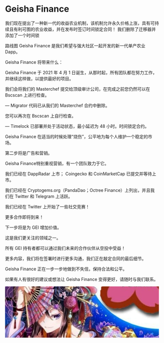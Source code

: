 # Geisha Finance

我们现在提出了一种新一代的收益农业机制，该机制允许永久价格上涨，具有可持续且有利可图的农业收益，并在发布时签订时间锁定合同！
我们删除了迁移器并添加了一个时间锁

路线图
Geisha Finance 是我们希望与强大社区一起开发的新一代单产农业 Dapp。

Geisha Finance 将带来什么：


Geisha Finance 于 2021 年 4 月 1 日诞生，从那时起，所有团队都在努力工作，并继续这样做，以提供最好的项目。

我们会将我们的 Masterchef 提交给顶级审计公司，在完成之前您仍然可以在 Bscscan 上进行检查。

— Migrator 代码已从我们的 Masterchef 合约中删除。

您可以再次在 Bscscan 上自行检查。

— Timelock 已部署并处于活动状态，最小延迟为 48 小时。时间锁定合约。

Geisha Finance 在适当的时候处理“烧伤”，公平地为每个人维护一个稳定的市场。

第二步将是广告和营销。

Geisha Finance特别重视营销，有一个团队致力于它。

我们已经在 DappRadar 上市； Coingecko 和 CoinMarketCap 已提交并等待上市。

我们已经在 Cryptogems.org（PandaDao；Octree Finance）上列出，并且我们在 Twitter 和 Telegram 上活跃。

我们已经在 Twitter 上开始了一些社交竞赛！

更多合作即将到来！

下一步将是为 GEI 增加价值。

这是我们更关注的领域之一。

所有 GEI 持有者都可以通过我们未来的合作伙伴从空投中受益！

更多内容，我们将在签署时进行更多沟通，我们正在敲定合同的最后细节。

Geisha Finance 正在一步一步地做到不失信，保持合法和公平。

如果有人有很好的建议或想法让 Geisha Finance 变得更好，请随时与我们联系。

![1500x500](1500x500.jpg)

